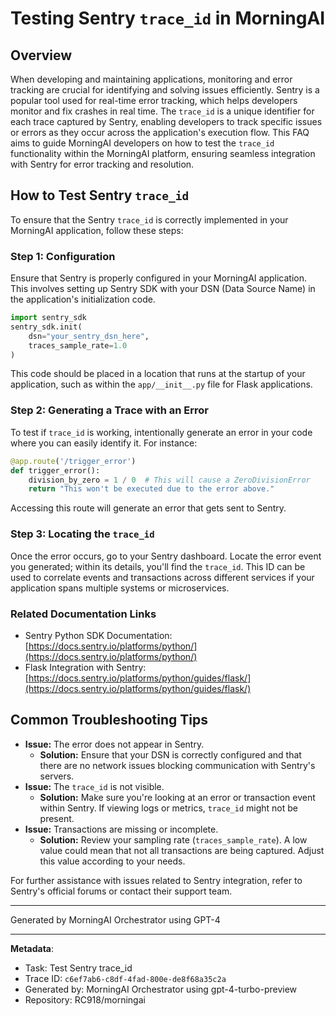 # Testing Sentry `trace_id` in MorningAI

## Overview

When developing and maintaining applications, monitoring and error tracking are crucial for identifying and solving issues efficiently. Sentry is a popular tool used for real-time error tracking, which helps developers monitor and fix crashes in real time. The `trace_id` is a unique identifier for each trace captured by Sentry, enabling developers to track specific issues or errors as they occur across the application's execution flow. This FAQ aims to guide MorningAI developers on how to test the `trace_id` functionality within the MorningAI platform, ensuring seamless integration with Sentry for error tracking and resolution.

## How to Test Sentry `trace_id`

To ensure that the Sentry `trace_id` is correctly implemented in your MorningAI application, follow these steps:

### Step 1: Configuration

Ensure that Sentry is properly configured in your MorningAI application. This involves setting up Sentry SDK with your DSN (Data Source Name) in the application's initialization code.

```python
import sentry_sdk
sentry_sdk.init(
    dsn="your_sentry_dsn_here",
    traces_sample_rate=1.0
)
```

This code should be placed in a location that runs at the startup of your application, such as within the `app/__init__.py` file for Flask applications.

### Step 2: Generating a Trace with an Error

To test if `trace_id` is working, intentionally generate an error in your code where you can easily identify it. For instance:

```python
@app.route('/trigger_error')
def trigger_error():
    division_by_zero = 1 / 0  # This will cause a ZeroDivisionError
    return "This won't be executed due to the error above."
```

Accessing this route will generate an error that gets sent to Sentry.

### Step 3: Locating the `trace_id`

Once the error occurs, go to your Sentry dashboard. Locate the error event you generated; within its details, you'll find the `trace_id`. This ID can be used to correlate events and transactions across different services if your application spans multiple systems or microservices.

### Related Documentation Links

- Sentry Python SDK Documentation: [https://docs.sentry.io/platforms/python/](https://docs.sentry.io/platforms/python/)
- Flask Integration with Sentry: [https://docs.sentry.io/platforms/python/guides/flask/](https://docs.sentry.io/platforms/python/guides/flask/)

## Common Troubleshooting Tips

- **Issue:** The error does not appear in Sentry.
    - **Solution:** Ensure that your DSN is correctly configured and that there are no network issues blocking communication with Sentry's servers.
- **Issue:** The `trace_id` is not visible.
    - **Solution:** Make sure you're looking at an error or transaction event within Sentry. If viewing logs or metrics, `trace_id` might not be present.
- **Issue:** Transactions are missing or incomplete.
    - **Solution:** Review your sampling rate (`traces_sample_rate`). A low value could mean that not all transactions are being captured. Adjust this value according to your needs.

For further assistance with issues related to Sentry integration, refer to Sentry's official forums or contact their support team.

---
Generated by MorningAI Orchestrator using GPT-4

---

**Metadata**:
- Task: Test Sentry trace_id
- Trace ID: `c6ef7ab6-c8df-4fad-800e-de8f68a35c2a`
- Generated by: MorningAI Orchestrator using gpt-4-turbo-preview
- Repository: RC918/morningai
